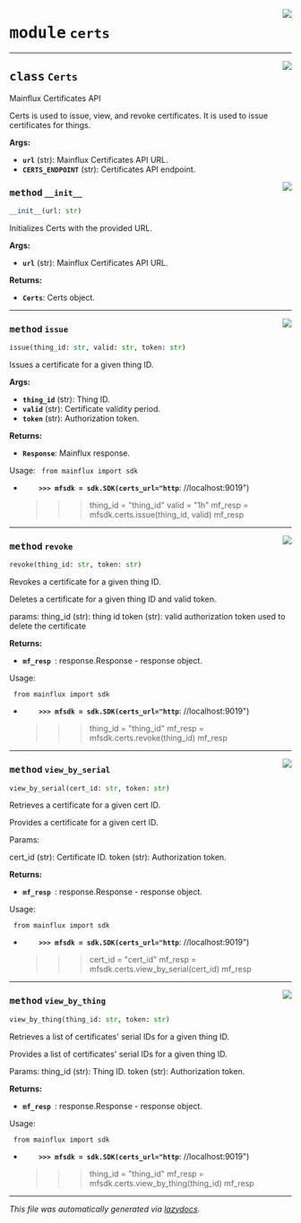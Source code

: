 <!-- markdownlint-disable -->

<a href="https://github.com/mainflux/sdk-py/blob/main/mainflux/certs.py#L0"><img align="right" style="float:right;" src="https://img.shields.io/badge/-source-cccccc?style=flat-square"></a>

# <kbd>module</kbd> `certs`






---

<a href="https://github.com/mainflux/sdk-py/blob/main/mainflux/certs.py#L8"><img align="right" style="float:right;" src="https://img.shields.io/badge/-source-cccccc?style=flat-square"></a>

## <kbd>class</kbd> `Certs`
Mainflux Certificates API 

Certs is used to issue, view, and revoke certificates. It is used to issue certificates for things.  



**Args:**
 
 - <b>`url`</b> (str):  Mainflux Certificates API URL. 
 - <b>`CERTS_ENDPOINT`</b> (str):  Certificates API endpoint. 

<a href="https://github.com/mainflux/sdk-py/blob/main/mainflux/certs.py#L20"><img align="right" style="float:right;" src="https://img.shields.io/badge/-source-cccccc?style=flat-square"></a>

### <kbd>method</kbd> `__init__`

```python
__init__(url: str)
```

Initializes Certs with the provided URL. 



**Args:**
 
 - <b>`url`</b> (str):  Mainflux Certificates API URL. 



**Returns:**
 
 - <b>`Certs`</b>:  Certs object. 




---

<a href="https://github.com/mainflux/sdk-py/blob/main/mainflux/certs.py#L31"><img align="right" style="float:right;" src="https://img.shields.io/badge/-source-cccccc?style=flat-square"></a>

### <kbd>method</kbd> `issue`

```python
issue(thing_id: str, valid: str, token: str)
```

Issues a certificate for a given thing ID. 



**Args:**
 
 - <b>`thing_id`</b> (str):  Thing ID. 
 - <b>`valid`</b> (str):  Certificate validity period. 
 - <b>`token`</b> (str):  Authorization token. 



**Returns:**
 
 - <b>`Response`</b>:  Mainflux response. 

Usage: ``` from mainflux import sdk```

 - <b>`    >>> mfsdk = sdk.SDK(certs_url="http`</b>: //localhost:9019")
    >>> thing_id = "thing_id"
    >>> valid = "1h"
    >>> mf_resp = mfsdk.certs.issue(thing_id, valid)
    >>> mf_resp


---

<a href="https://github.com/mainflux/sdk-py/blob/main/mainflux/certs.py#L139"><img align="right" style="float:right;" src="https://img.shields.io/badge/-source-cccccc?style=flat-square"></a>

### <kbd>method</kbd> `revoke`

```python
revoke(thing_id: str, token: str)
```

Revokes a certificate for a given thing ID. 

Deletes a certificate for a given thing ID and valid token. 

params:  thing_id (str): thing id  token (str): valid authorization token used to delete the certificate 



**Returns:**
 
 - <b>`mf_resp `</b>:  response.Response - response object. 

Usage: 

``` from mainflux import sdk```

 - <b>`    >>> mfsdk = sdk.SDK(certs_url="http`</b>: //localhost:9019")
    >>> thing_id = "thing_id"
    >>> mf_resp = mfsdk.certs.revoke(thing_id)
    >>> mf_resp


---

<a href="https://github.com/mainflux/sdk-py/blob/main/mainflux/certs.py#L104"><img align="right" style="float:right;" src="https://img.shields.io/badge/-source-cccccc?style=flat-square"></a>

### <kbd>method</kbd> `view_by_serial`

```python
view_by_serial(cert_id: str, token: str)
```

Retrieves a certificate for a given cert ID. 

Provides a certificate for a given cert ID. 

Params: 

 cert_id (str): Certificate ID.  token (str): Authorization token.  



**Returns:**
 
 - <b>`mf_resp `</b>:  response.Response - response object. 

Usage: 

``` from mainflux import sdk```

 - <b>`    >>> mfsdk = sdk.SDK(certs_url="http`</b>: //localhost:9019")
    >>> cert_id = "cert_id"
    >>> mf_resp = mfsdk.certs.view_by_serial(cert_id)
    >>> mf_resp


---

<a href="https://github.com/mainflux/sdk-py/blob/main/mainflux/certs.py#L70"><img align="right" style="float:right;" src="https://img.shields.io/badge/-source-cccccc?style=flat-square"></a>

### <kbd>method</kbd> `view_by_thing`

```python
view_by_thing(thing_id: str, token: str)
```

Retrieves a list of certificates' serial IDs for a given thing ID. 

Provides a list of certificates' serial IDs for a given thing ID. 

Params:  thing_id (str): Thing ID.  token (str): Authorization token.  



**Returns:**
 
 - <b>`mf_resp `</b>:  response.Response - response object. 

Usage: 

``` from mainflux import sdk```

 - <b>`    >>> mfsdk = sdk.SDK(certs_url="http`</b>: //localhost:9019")
    >>> thing_id = "thing_id"
    >>> mf_resp = mfsdk.certs.view_by_thing(thing_id)
    >>> mf_resp





---

_This file was automatically generated via [lazydocs](https://github.com/ml-tooling/lazydocs)._
